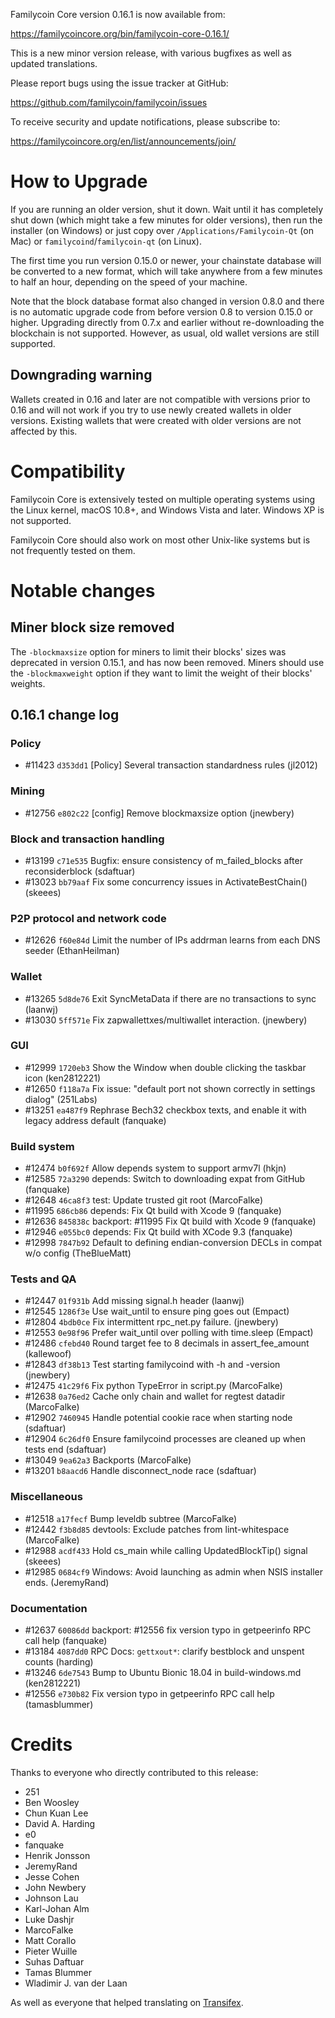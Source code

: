 Familycoin Core version 0.16.1 is now available from:

  <https://familycoincore.org/bin/familycoin-core-0.16.1/>

This is a new minor version release, with various bugfixes
as well as updated translations.

Please report bugs using the issue tracker at GitHub:

  <https://github.com/familycoin/familycoin/issues>

To receive security and update notifications, please subscribe to:

  <https://familycoincore.org/en/list/announcements/join/>

How to Upgrade
==============

If you are running an older version, shut it down. Wait until it has completely
shut down (which might take a few minutes for older versions), then run the
installer (on Windows) or just copy over `/Applications/Familycoin-Qt` (on Mac)
or `familycoind`/`familycoin-qt` (on Linux).

The first time you run version 0.15.0 or newer, your chainstate database will be converted to a
new format, which will take anywhere from a few minutes to half an hour,
depending on the speed of your machine.

Note that the block database format also changed in version 0.8.0 and there is no
automatic upgrade code from before version 0.8 to version 0.15.0 or higher. Upgrading
directly from 0.7.x and earlier without re-downloading the blockchain is not supported.
However, as usual, old wallet versions are still supported.

Downgrading warning
-------------------

Wallets created in 0.16 and later are not compatible with versions prior to 0.16
and will not work if you try to use newly created wallets in older versions. Existing
wallets that were created with older versions are not affected by this.

Compatibility
==============

Familycoin Core is extensively tested on multiple operating systems using
the Linux kernel, macOS 10.8+, and Windows Vista and later. Windows XP is not supported.

Familycoin Core should also work on most other Unix-like systems but is not
frequently tested on them.

Notable changes
===============

Miner block size removed
------------------------

The `-blockmaxsize` option for miners to limit their blocks' sizes was
deprecated in version 0.15.1, and has now been removed. Miners should use the
`-blockmaxweight` option if they want to limit the weight of their blocks'
weights.

0.16.1 change log
------------------

### Policy
- #11423 `d353dd1` [Policy] Several transaction standardness rules (jl2012)

### Mining
- #12756 `e802c22` [config] Remove blockmaxsize option (jnewbery)

### Block and transaction handling
- #13199 `c71e535` Bugfix: ensure consistency of m_failed_blocks after reconsiderblock (sdaftuar)
- #13023 `bb79aaf` Fix some concurrency issues in ActivateBestChain() (skeees)

### P2P protocol and network code
- #12626 `f60e84d` Limit the number of IPs addrman learns from each DNS seeder (EthanHeilman)

### Wallet
- #13265 `5d8de76` Exit SyncMetaData if there are no transactions to sync (laanwj)
- #13030 `5ff571e` Fix zapwallettxes/multiwallet interaction. (jnewbery)

### GUI
- #12999 `1720eb3` Show the Window when double clicking the taskbar icon (ken2812221)
- #12650 `f118a7a` Fix issue: "default port not shown correctly in settings dialog" (251Labs)
- #13251 `ea487f9` Rephrase Bech32 checkbox texts, and enable it with legacy address default (fanquake)

### Build system
- #12474 `b0f692f` Allow depends system to support armv7l (hkjn)
- #12585 `72a3290` depends: Switch to downloading expat from GitHub (fanquake)
- #12648 `46ca8f3` test: Update trusted git root (MarcoFalke)
- #11995 `686cb86` depends: Fix Qt build with Xcode 9 (fanquake)
- #12636 `845838c` backport: #11995 Fix Qt build with Xcode 9 (fanquake)
- #12946 `e055bc0` depends: Fix Qt build with XCode 9.3 (fanquake)
- #12998 `7847b92` Default to defining endian-conversion DECLs in compat w/o config (TheBlueMatt)

### Tests and QA
- #12447 `01f931b` Add missing signal.h header (laanwj)
- #12545 `1286f3e` Use wait_until to ensure ping goes out (Empact)
- #12804 `4bdb0ce` Fix intermittent rpc_net.py failure. (jnewbery)
- #12553 `0e98f96` Prefer wait_until over polling with time.sleep (Empact)
- #12486 `cfebd40` Round target fee to 8 decimals in assert_fee_amount (kallewoof)
- #12843 `df38b13` Test starting familycoind with -h and -version (jnewbery)
- #12475 `41c29f6` Fix python TypeError in script.py (MarcoFalke)
- #12638 `0a76ed2` Cache only chain and wallet for regtest datadir (MarcoFalke)
- #12902 `7460945` Handle potential cookie race when starting node (sdaftuar)
- #12904 `6c26df0` Ensure familycoind processes are cleaned up when tests end (sdaftuar)
- #13049 `9ea62a3` Backports (MarcoFalke)
- #13201 `b8aacd6` Handle disconnect_node race (sdaftuar)

### Miscellaneous
- #12518 `a17fecf` Bump leveldb subtree (MarcoFalke)
- #12442 `f3b8d85` devtools: Exclude patches from lint-whitespace (MarcoFalke)
- #12988 `acdf433` Hold cs_main while calling UpdatedBlockTip() signal (skeees)
- #12985 `0684cf9` Windows: Avoid launching as admin when NSIS installer ends. (JeremyRand)

### Documentation
- #12637 `60086dd` backport: #12556 fix version typo in getpeerinfo RPC call help (fanquake)
- #13184 `4087dd0` RPC Docs: `gettxout*`: clarify bestblock and unspent counts (harding)
- #13246 `6de7543` Bump to Ubuntu Bionic 18.04 in build-windows.md (ken2812221)
- #12556 `e730b82` Fix version typo in getpeerinfo RPC call help (tamasblummer)

Credits
=======

Thanks to everyone who directly contributed to this release:

- 251
- Ben Woosley
- Chun Kuan Lee
- David A. Harding
- e0
- fanquake
- Henrik Jonsson
- JeremyRand
- Jesse Cohen
- John Newbery
- Johnson Lau
- Karl-Johan Alm
- Luke Dashjr
- MarcoFalke
- Matt Corallo
- Pieter Wuille
- Suhas Daftuar
- Tamas Blummer
- Wladimir J. van der Laan

As well as everyone that helped translating on [Transifex](https://www.transifex.com/projects/p/familycoin/).
